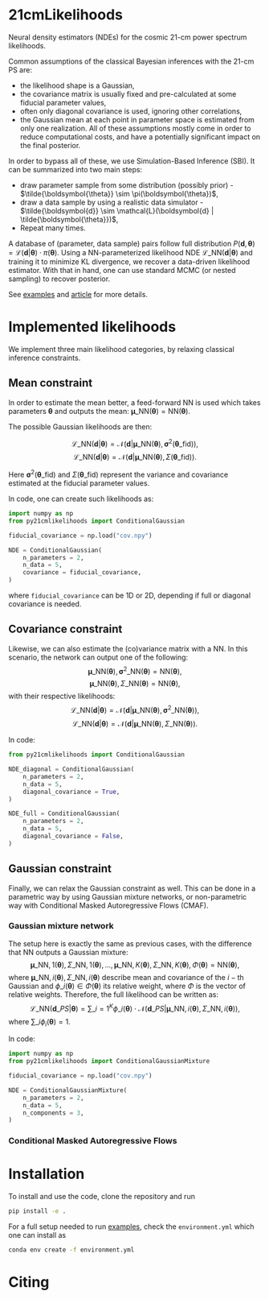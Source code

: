 # 21cmLikelihoods

Neural density estimators (NDEs) for the cosmic 21-cm power spectrum likelihoods.

Common assumptions of the classical Bayesian inferences with the 21-cm PS are:
- the likelihood shape is a Gaussian,
- the covariance matrix is usually fixed and pre-calculated at some fiducial parameter values,
- often only diagonal covariance is used, ignoring other correlations,
- the Gaussian mean at each point in parameter space is estimated from only one realization.
All of these assumptions mostly come in order to reduce computational costs,
and have a potentially significant impact on the final posterior.

In order to bypass all of these, we use Simulation-Based Inference (SBI).
It can be summarized into two main steps:
- draw parameter sample from some distribution (possibly prior) - $\tilde{\boldsymbol{\theta}} \sim \pi(\boldsymbol{\theta})$,
- draw a data sample by using a realistic data simulator - $\tilde{\boldsymbol{d}} \sim \mathcal{L}(\boldsymbol{d} | \tilde{\boldsymbol{\theta}})$,
- Repeat many times.

A database of (parameter, data sample) pairs follow full distribution 
$P(\boldsymbol{d}, \boldsymbol{\theta}) = \mathcal{L}(\boldsymbol{d} | \boldsymbol{\theta}) \cdot \pi(\boldsymbol{\theta})$.
Using a NN-parameterized likelihood NDE $\mathcal{L}\_{\text{NN}}(\boldsymbol{d} | \boldsymbol{\theta})$ and training it to
minimize KL divergence, we recover a data-driven likelihood estimator.
With that in hand, one can use standard MCMC (or nested sampling) to recover posterior.

See [examples](https://github.com/dprelogo/21cmLikelihoods/tree/main/examples) and [article](https://arxiv.org/) for more details.

# Implemented likelihoods
We implement three main likelihood categories, by relaxing classical inference constraints.

## Mean constraint
In order to estimate the mean better, a feed-forward NN is used which takes parameters $\boldsymbol{\theta}$ and outputs the mean:
$\boldsymbol{\mu}\_{\text{NN}}(\boldsymbol{\theta}) = \text{NN}(\boldsymbol{\theta}) .$

The possible Gaussian likelihoods are then:

$$\mathcal{L}\_{\text{NN}}(\boldsymbol{d} | \boldsymbol{\theta}) = \mathcal{N}(\boldsymbol{d}| \boldsymbol{\mu}\_{\text{NN}}(\boldsymbol{\theta}), \boldsymbol{\sigma}^2(\boldsymbol{\theta}\_{\text{fid}})) , $$
$$\mathcal{L}\_{\text{NN}}(\boldsymbol{d} | \boldsymbol{\theta}) = \mathcal{N}(\boldsymbol{d}| \boldsymbol{\mu}\_{\text{NN}}(\boldsymbol{\theta}), \Sigma(\boldsymbol{\theta}\_{\text{fid}})) .$$

Here $\boldsymbol{\sigma}^2(\boldsymbol{\theta}\_{\text{fid}})$ and $\Sigma(\boldsymbol{\theta}\_{\text{fid}})$ represent the variance and covariance estimated at the fiducial parameter values.

In code, one can create such likelihoods as:
```python
import numpy as np
from py21cmlikelihoods import ConditionalGaussian

fiducial_covariance = np.load("cov.npy")

NDE = ConditionalGaussian(
    n_parameters = 2, 
    n_data = 5, 
    covariance = fiducial_covariance,
)
```
where `fiducial_covariance` can be 1D or 2D, depending if full or diagonal covariance is needed.
## Covariance constraint
Likewise, we can also estimate the (co)variance matrix with a NN. In this scenario, the network can output one of the following:
$$\boldsymbol{\mu}\_{\text{NN}}(\boldsymbol{\theta}), \boldsymbol{\sigma}^2\_{\text{NN}}(\boldsymbol{\theta}) = \text{NN}(\boldsymbol{\theta}) ,$$
$$\boldsymbol{\mu}\_{\text{NN}}(\boldsymbol{\theta}), \Sigma\_{\text{NN}}(\boldsymbol{\theta}) = \text{NN}(\boldsymbol{\theta}) , $$
with their respective likelihoods:
$$\mathcal{L}\_{\text{NN}}(\boldsymbol{d} | \boldsymbol{\theta}) = \mathcal{N}(\boldsymbol{d}| \boldsymbol{\mu}\_{\text{NN}}(\boldsymbol{\theta}), \boldsymbol{\sigma}^2\_{\text{NN}}(\boldsymbol{\theta})) ,$$
$$\mathcal{L}\_{\text{NN}}(\boldsymbol{d} | \boldsymbol{\theta}) = \mathcal{N}(\boldsymbol{d}| \boldsymbol{\mu}\_{\text{NN}}(\boldsymbol{\theta}), \Sigma\_{\text{NN}}(\boldsymbol{\theta})) .$$

In code:
```python
from py21cmlikelihoods import ConditionalGaussian

NDE_diagonal = ConditionalGaussian(
    n_parameters = 2, 
    n_data = 5, 
    diagonal_covariance = True,
)

NDE_full = ConditionalGaussian(
    n_parameters = 2, 
    n_data = 5, 
    diagonal_covariance = False,
)
```
## Gaussian constraint
Finally, we can relax the Gaussian constraint as well. This can be done in a parametric way
by using Gaussian mixture networks, or non-parametric way with Conditional
Masked Autoregressive Flows (CMAF).

### Gaussian mixture network
The setup here is exactly the same as previous cases, with the difference that NN outputs
a Gaussian mixture:
$$
\boldsymbol{\mu}\_{\text{NN}, 1}(\boldsymbol{\theta}), \Sigma\_{\text{NN}, 1}(\boldsymbol{\theta}), \ldots, \boldsymbol{\mu}\_{\text{NN}, K}(\boldsymbol{\theta}), \Sigma\_{\text{NN}, K}(\boldsymbol{\theta}), \Phi(\boldsymbol{\theta}) = \text{NN}(\boldsymbol{\theta}) ,
$$
where $\boldsymbol{\mu}\_{\text{NN}, i}(\boldsymbol{\theta}), \Sigma\_{\text{NN}, i}(\boldsymbol{\theta})$ describe mean and covariance of the $i-\text{th}$ Gaussian and $\phi\_i(\boldsymbol{\theta}) \in {\Phi(\boldsymbol{\theta})}$ its relative weight, where $\Phi$ is the vector of relative weights. Therefore, the full likelihood can be written as:
$$
\mathcal{L}\_{\text{NN}}(\boldsymbol{d}\_{PS} | \boldsymbol{\theta}) = \sum\_{i=1}^K \phi\_i(\boldsymbol{\theta}) \cdot \mathcal{N}(\boldsymbol{d}\_{PS}| \boldsymbol{\mu}\_{\text{NN}, i}(\boldsymbol{\theta}), \Sigma\_{\text{NN}, i}(\boldsymbol{\theta})) ,
$$
where $\sum\_i \phi_i(\boldsymbol{\theta}) = 1$.

In code:
```python
import numpy as np
from py21cmlikelihoods import ConditionalGaussianMixture

fiducial_covariance = np.load("cov.npy")

NDE = ConditionalGaussianMixture(
    n_parameters = 2, 
    n_data = 5, 
    n_components = 3,
)
```

### Conditional Masked Autoregressive Flows

# Installation
To install and use the code, clone the repository and run
```bash
pip install -e .
```
For a full setup needed to run [examples](https://github.com/dprelogo/21cmLikelihoods/tree/main/examples),
check the `environment.yml` which one can install as
```bash
conda env create -f environment.yml
```

# Citing

